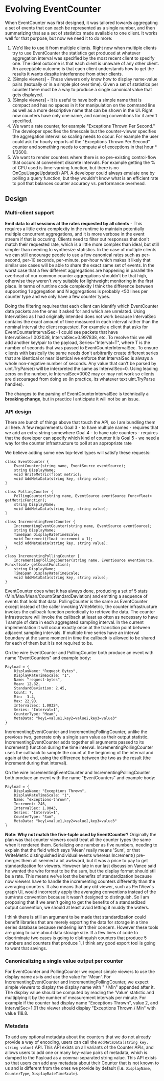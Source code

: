 # Evolving EventCounter

When EventCounter was first designed, it was tailored towards aggregating a set of events that can each be represented as a single number, and then summarizing that as a set of statistics made available to one client. It works well for that purpose, but now we need it to do more:

1. We'd like to use it from multiple clients. Right now when multiple clients try to use EventCounter the statistics get produced at whatever aggregation interval was specified by the most recent client to specify one. The ideal outcome is that each client is unaware of any other client. An acceptable outcome is that each client understands how to get the results it wants despite interference from other clients.
2. [Simple viewers] - These viewers only know how to display name-value pairs (textually or in a simple plot over time). Given a set of statistics per counter there must be a way to produce a single canonical value that gets displayed.
3. [Simple viewers] - It is useful to have both a simple name that is compact and has no spaces in it for manipulation on the command line as well as a more descriptive name that can be shown in the UI. Right now counters have only one name, and naming conventions for it aren't specified.
4. We want a rate counter, for example "Exceptions Thrown Per Second." The developer specifies the timescale but the counter-viewer specifies the aggregation interval so scaling needs to occur. For example the user could ask for hourly reports of the "Exceptions Thrown Per Second" counter and something needs to compute # of exceptions in that hour * 1/3600.
5. We want to render counters where there is no pre-existing control-flow that occurs at convenient discrete intervals. For example getting the % of CPU used is time-varying function, but there is no OnCpuUsageUpdated() API. A developer could always emulate one by polling a query function, but they wouldn't know what is an efficient rate to poll that balances counter accuracy vs. performance overhead.


## Design


### Multi-client support ###

**Emit data to all sessions at the rates requested by all clients** - This requires a little extra complexity in the runtime to maintain potentially multiple concurrent aggregations, and it is more verbose in the event stream if that is occuring. Clients need to filter out responses that don't match their requested rate, which is a little more complex than ideal, but still simpler than needing to synthesize statistics. In the case of multiple clients we can still encourage people to use a few canonical rates such as per-second, per-10 seconds, per-minute, per-hour which makes it likely that similar use cases will be able to share the exact same set of events. In the worst case that a few different aggregations are happening in parallel the overhead of our common counter aggregations shouldn't be that high, otherwise they weren't very suitable for lightweight monitoring in the first place. In terms of runtime code complexity I think the difference between supporting 1 aggregation and N aggregations is probably <50 lines per counter type and we only have a few counter types.

Doing the filtering requires that each client can identify which EventCounter data packets are the ones it asked for and which are unrelated. Using IntervalSec as I had originally intended does not work because IntervalSec contains the exact amount of time measured in each interval rather than the nominal interval the client requested. For example a client that asks for EventCounterIntervalSec=1 could see packets that have IntervalSec=1.002038, IntervalSec=0.997838, etc. To resolve this we will add another key/pair to the payload, Series="Interval=T", where T is the number of seconds that was passed to EventCounterIntervalSec. To ensure clients with basically the same needs don't arbitrarily create different series that are identical or near identical we enforce that IntervalSec is always a whole non-negative number of seconds. Any value that can't be parsed by uint.TryParse() will be interpreted the same as IntervalSec=0. Using leading zeros on the number, ie IntervalSec=0002 may or may not work so clients are discouraged from doing so (in practice, its whatever text uint.TryParse handles).

The changes to the parsing of EventCounterIntervalSec is technically a **breaking change**, but in practice I anticipate it will not be an issue.


### API design ###

There are bunch of things above that touch the API, so I am bundling them all here. A few requirements:
Goal 3 - to have multiple names - requires that we add an extra string somewhere
Goal 4 - to have rate counters - requires that the developer can specify which kind of counter it is
Goal 5 - we need a way for the counter infrastructure to poll at an appropriate rate


We believe adding some new top-level types will satisfy these requests:

    class EventCounter {
        EventCounter(string name, EventSource eventSource);
        string DisplayName;
        void WriteMetric(float metric);
        void AddMetaData(string key, string value);
    }

    class PollingCounter {
        PollingCounter(string name, EventSource eventSource Func<float> getMetricFunction);
        string DisplayName;
        void AddMetaData(string key, string value);
    }

    class IncrementingEventCounter {
        IncrementingEventCounter(string name, EventSource eventSource);
        string DisplayName;
        TimeSpan DisplayRateTimeScale;
        void Increment(float increment = 1);
        void AddMetaData(string key, string value);
    }

    class IncrementingPollingCounter {
        IncrementingPollingCounter(string name, EventSource eventSource, Func<float> getCountFunction);
        string DisplayName;
        TimeSpan DisplayRateTimeScale;
        void AddMetaData(string key, string value);
    }
    

EventCounter does what it has always done, producing a set of 5 stats (Min/Max/Mean/Count/StandardDeviation) and emitting a sequence of events that hold that data. PollingCounter is the same as EventCounter except instead of the caller invoking WriteMetric, the counter infrastructure invokes the callback function periodically to retrieve the data. The counter infrastructure will invoke the callback at least as often as necessary to have 1 sample of data in each aggregated sampling interval. In the current implementation it will occur exactly once at the transition point between adjacent sampling intervals. If multiple time series have an interval boundary at the same moment in time the callback is allowed to be shared for each of them but it is not required to be. 

On the wire EventCounter and PollingCounter both produce an event with name "EventCounters" and example body:
    
    Payload = {
        DisplayName: "Request Bytes",
        DisplayRateTimeScale: "1",
        Name: "request-bytes",
        Mean: 12.32,
        StandardDeviation: 2.45,
        Count: 7,
        Min: -3.4,
        Max: 22.98,
        IntervalSec: 1.00324,
        Series: "Interval=1",
        CounterType: "Mean",
        MetaData: "key1=value1,key2=value2,key3=value3"
    }
        


IncrementingEventCounter and IncrementingPollingCounter, unlike the previous two, generate only a single sum value as their output statistic. IncrementingEventCounter adds together all arguments passed to its Increment() function during the time interval. IncrementingPollingCounter uses the callback to sample the count at the beginning of the interval and again at the end, using the difference between the two as the result (the increment during that interval). 

On the wire IncrementingEventCounter and IncrementingPollingCounter both produce an event with the name "EventCounters" and example body:

    Payload = {
        DisplayName: "Exceptions Thrown",
        DisplayRateTimeScale: "1",
        Name: "exceptions-thrown",
        Increment: 246,
        IntervalSec: 1.0043,
        Series: "Interval=1",
        CounterType: "Sum",
        MetaData: "key1=value1,key2=value2,key3=value3"
    }


**Note: Why not match the five-tuple used by EventCounter?** Originally the plan was that counter viewers could treat all the counter types the same when it rendered them. Serializing one number as five numbers, needing to explain that the field which says 'Mean' really means 'Sum', or that WriteMetric distinguished individual events whereas Increment() pre-merges them all seemed a bit awkward, but it was a price to pay to get standardization for viewers. However late in our last discussion Vance said he wanted the wire format to be the sum, but the display format should still be a rate. This means we've lost the benefits of standardization because now viewers have to handle the incrementing counters differently than the averaging counters. It also means that any old viewer, such as PerfView's graph UI, would incorrectly apply the averaging conventions instead of the sum/rate convention because it wasn't designed to distinguish. So I am proposing that if we aren't going to get the benefits of a standardized output convention, we should at least avoid letting it muddy the waters.

I think there is still an argument to be made that standardization could benefit libraries that are merely exporting the data for storage in a time series database because rendering isn't their concern. However these tools are going to care about data storage size. If a few lines of code to discriminate two cases is going to distinguish counters that produce 5 numbers and counters that produce 1, I think any good export tool is going to want that savings.

### Canonicalizing a single value output per counter ###

For EventCounter and PollingCounter we expect simple viewers to use the display name as-is and use the value for 'Mean'. For IncrementingEventCounter and IncrementingPollingCounter, we expect simple viewers to display the display name with " / Min" appended after it. The display value should be computed by reading the 'Value' statistic and multiplying it by the number of measurement intervals per minute. For example if the counter had display name "Exceptions Thrown", value 2, and IntervalSec=1.01 the viewer should display "Exceptions Thrown / Min" with value 118.8.


### Metadata

To add any optional metadata about the counters that we do not already provide a way of encoding, users can call the `AddMetaData(string key, string value)` API. This API exists on all variants of the Counter APIs, and allows users to add one or many key-value pairs of metadata, which is dumped to the Payload as a comma-separated string value. This API exists so that users can add any metadata about their Counter that is not known to us and is different from the ones we provide by default (i.e. `DisplayName`, `CounterType`, `DisplayRateTimeScale`).